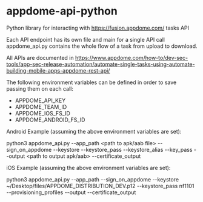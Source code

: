 # appdome-api-python
Python library for interacting with https://fusion.appdome.com/ tasks API

Each API endpoint has its own file and main for a single API call
appdome_api.py contains the whole flow of a task from upload to download.

All APIs are documented in https://www.appdome.com/how-to/dev-sec-tools/app-sec-release-automation/automate-single-tasks-using-automate-building-mobile-apps-appdome-rest-api/

The following environment variables can be defined in order to save passing them on each call:

* APPDOME_API_KEY
* APPDOME_TEAM_ID
* APPDOME_IOS_FS_ID
* APPDOME_ANDROID_FS_ID


Android Example (assuming the above environment variables are set):

python3 appdome_api.py --app_path <path to apk/aab file> --sign_on_appdome --keystore <path to keystore file> --keystore_pass <keystore password>
 --keystore_alias <key alias> --key_pass <key password> --output <path to output apk/aab> --certificate_output <path to output certificate pdf>
 
iOS Example (assuming the above environment variables are set):

python3 appdome_api.py --app_path <path to ipa file> --sign_on_appdome --keystore ~/Desktop/files/APPDOME_DISTRIBUTION_DEV.p12 --keystore_pass nf1101 
--provisioning_profiles <provisioning profile path> <another provisioning profile path if needed> --output <path to output ipa> --certificate_output <path to output certificate pdf>